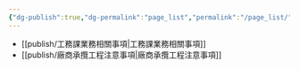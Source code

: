 ```yaml
---
{"dg-publish":true,"dg-permalink":"page_list","permalink":"/page_list/","noteIcon":""}
---
```


- [[publish/工務課業務相關事項\|工務課業務相關事項]]
- [[publish/廠商承攬工程注意事項\|廠商承攬工程注意事項]]